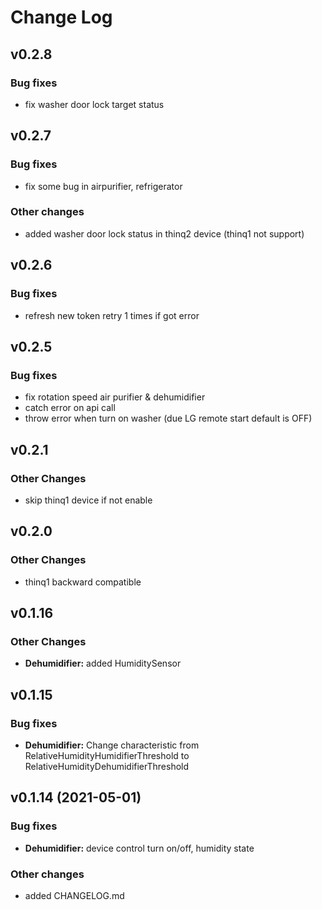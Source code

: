 # Change Log

## v0.2.8

### Bug fixes

* fix washer door lock target status

## v0.2.7

### Bug fixes

* fix some bug in airpurifier, refrigerator

### Other changes

* added washer door lock status in thinq2 device (thinq1 not support)

## v0.2.6

### Bug fixes

* refresh new token retry 1 times if got error

## v0.2.5

### Bug fixes
* fix rotation speed air purifier & dehumidifier
* catch error on api call
* throw error when turn on washer (due LG remote start default is OFF)

## v0.2.1

### Other Changes

* skip thinq1 device if not enable

## v0.2.0

### Other Changes

* thinq1 backward compatible

## v0.1.16

### Other Changes

* **Dehumidifier:** added HumiditySensor

## v0.1.15

### Bug fixes

* **Dehumidifier:** Change characteristic from RelativeHumidityHumidifierThreshold to RelativeHumidityDehumidifierThreshold

## v0.1.14 (2021-05-01)

### Bug fixes

* **Dehumidifier:** device control turn on/off, humidity state

### Other changes

* added CHANGELOG.md
